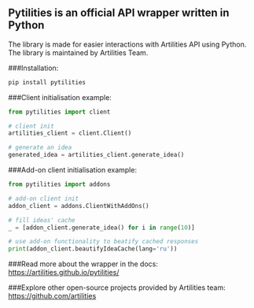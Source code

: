 ## Pytilities is an official API wrapper written in Python
The library is made for easier interactions with Artilities API using Python. The library is maintained by Artilities Team.

###Installation:
```python
pip install pytilities
```

###Client initialisation example:
```python
from pytilities import client

# client init
artilities_client = client.Client()

# generate an idea
generated_idea = artilities_client.generate_idea()
```

###Add-on client initialisation example:
```python
from pytilities import addons

# add-on client init
addon_client = addons.ClientWithAddOns()

# fill ideas' cache
_ = [addon_client.generate_idea() for i in range(10)]

# use add-on functionality to beatify cached responses
print(addon_client.beautifyIdeaCache(lang='ru'))
```

###Read more about the wrapper in the docs:
https://artilities.github.io/pytilities/

###Explore other open-source projects provided by Artilities team:
https://github.com/artilities